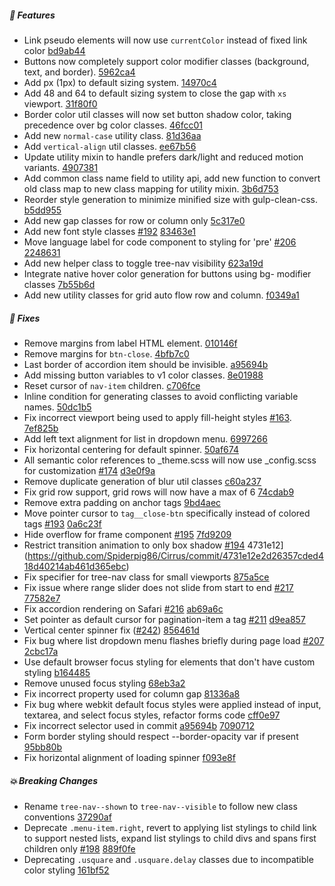 ##### 🎉 Features

- Link pseudo elements will now use `currentColor` instead of fixed link color [bd9ab44](https://github.com/Spiderpig86/Cirrus/commit/bd9ab44b93dd5dd0c6f5aa08b84eb12611c4399a)
- Buttons now completely support color modifier classes (background, text, and border). [5962ca4](https://github.com/Spiderpig86/Cirrus/commit/5962ca4d02028f57b39b15eb70c3e9b33125ad14)
- Add px (1px) to default sizing system. [14970c4](https://github.com/Spiderpig86/Cirrus/commit/14970c42a0aac517635fa01a4e7e4e461de95eb9)
- Add 48 and 64 to default sizing system to close the gap with `xs` viewport. [31f80f0](https://github.com/Spiderpig86/Cirrus/commit/31f80f0b7ef73f372573959dad30c1d1ccc66a45)
- Border color util classes will now set button shadow color, taking precedence over bg color classes. [46fcc01](https://github.com/Spiderpig86/Cirrus/commit/46fcc01a58312e1d9566bfe9c704e1e073c42b04)
- Add new `normal-case` utility class. [81d36aa](https://github.com/Spiderpig86/Cirrus/commit/81d36aa3c2a90adf140813920307b6fd4e1188af)
- Add `vertical-align` util classes. [ee67b56](https://github.com/Spiderpig86/Cirrus/commit/ee67b56eb92509cfdb3bef7372f2fbe42b91c80c)
- Update utility mixin to handle prefers dark/light and reduced motion variants. [4907381](https://github.com/Spiderpig86/Cirrus/commit/49073812ae3efb1e2689e68fc8c5789a45717c66)
- Add common class name field to utility api, add new function to convert old class map to new class mapping for utility mixin. [3b6d753](https://github.com/Spiderpig86/Cirrus/commit/3b6d75341fa362fb4ace8f7ecfa6ecca5fc69fb2)
- Reorder style generation to minimize minified size with gulp-clean-css. [b5dd955](https://github.com/Spiderpig86/Cirrus/commit/b5dd955eef5fd4bfc978d8d9e87eb07d1a59fc74)
- Add new gap classes for row or column only [5c317e0](https://github.com/Spiderpig86/Cirrus/commit/5c317e09ea8ec60231d69495c1659277b7ba8648)
- Add new font style classes [#192](https://github.com/Spiderpig86/Cirrus/issues/192) [83463e1](https://github.com/Spiderpig86/Cirrus/commit/83463e12d184ab91fc0856339c976396a5489116)
- Move language label for code component to styling for 'pre' [#206 ](https://github.com/Spiderpig86/Cirrus/issues/206) [2248631](https://github.com/Spiderpig86/Cirrus/commit/22486311ec3cecbb7fca8ee012ed89b440cea932)
- Add new helper class to toggle tree-nav visibility [623a19d](https://github.com/Spiderpig86/Cirrus/commit/623a19d8d71f8c3fc9095c8ee14dfdf30f6e074d)
- Integrate native hover color generation for buttons using bg- modifier classes [7b55b6d](https://github.com/Spiderpig86/Cirrus/commit/7b55b6ddbba6bc316af676656612682c21974375)
- Add new utility classes for grid auto flow  row and column. [f0349a1](https://github.com/Spiderpig86/Cirrus/commit/f0349a180189e61dcac0f29e9fa49e1aca8ea9e9)

##### 🐛 Fixes

- Remove margins from label HTML element. [010146f](https://github.com/Spiderpig86/Cirrus/commit/010146f2e742525b0f5117f6110a5a5b137c1226)
- Remove margins for `btn-close`. [4bfb7c0](https://github.com/Spiderpig86/Cirrus/commit/4bfb7c0dbd6dd9e4f0ded4e056e769383781070b)
- Last border of accordion item should be invisible. [a95694b](https://github.com/Spiderpig86/Cirrus/commit/a95694b017bafe98ccb8a9721ceef79ec9654c7f)
- Add missing button variables to v1 color classes. [8e01988](https://github.com/Spiderpig86/Cirrus/commit/8e01988cddf6bb722561e5224b44d2267b869762)
- Reset cursor of `nav-item` children. [c706fce](https://github.com/Spiderpig86/Cirrus/commit/c706fcecd7c20d425054da2ec4806262e4178620)
- Inline condition for generating classes to avoid conflicting variable names. [50dc1b5](https://github.com/Spiderpig86/Cirrus/commit/50dc1b58c3ff783907e151bfce598911c6ae4caf)
- Fix incorrect viewport being used to apply fill-height styles [#163](https://github.com/Spiderpig86/Cirrus/issues/163). [7ef825b](https://github.com/Spiderpig86/Cirrus/commit/7ef825b2f7520d4fd904384f30a98e99995379dd)
- Add left text alignment for list in dropdown menu. [6997266](https://github.com/Spiderpig86/Cirrus/commit/6997266506d65cf68f5ab8768b50aa84a981b6fe)
- Fix horizontal centering for default spinner. [50af674](https://github.com/Spiderpig86/Cirrus/commit/50af67499c054a0416e6440f7a05dd8646c69428)
- All semantic color references to _theme.scss will now use _config.scss for customization [#174](https://github.com/Spiderpig86/Cirrus/issues/174) [d3e0f9a](https://github.com/Spiderpig86/Cirrus/commit/d3e0f9a92ad54e5794e1f48e9fa58699b61dab07)
- Remove duplicate generation of blur util classes [c60a237](https://github.com/Spiderpig86/Cirrus/commit/c60a2378022f96a4fdae4bccc41bc4ad091496ee)
- Fix grid row support, grid rows will now have a max of 6 [74cdab9](https://github.com/Spiderpig86/Cirrus/commit/74cdab9f343984bff51e7e808030893625ceb17f)
- Remove extra padding on anchor tags [9bd4aec](https://github.com/Spiderpig86/Cirrus/commit/9bd4aec64929454ca83fcb54aa39dbee70e8970e)
- Move pointer cursor to `tag__close-btn` specifically instead of colored tags [#193](https://github.com/Spiderpig86/Cirrus/issues/193) [0a6c23f](https://github.com/Spiderpig86/Cirrus/commit/0a6c23f563d5fccab588f0bd9296e8686aebe871)
- Hide overflow for frame component [#195](https://github.com/Spiderpig86/Cirrus/issues/195) [7fd9209](https://github.com/Spiderpig86/Cirrus/commit/7fd9209c1488a2f91dd82a6c6a8c00dcdebc5bd2)
- Restrict transition animation to only box shadow [#194](https://github.com/Spiderpig86/Cirrus/issues/194) 4731e12](https://github.com/Spiderpig86/Cirrus/commit/4731e12e2d26357cded418d40214ab461d365ebc)
- Fix specifier for tree-nav class for small viewports [875a5ce](https://github.com/Spiderpig86/Cirrus/commit/875a5ce5c16e56cd326f2fa656d3095308c0ce7a)
- Fix issue where range slider does not slide from start to end [#217](https://github.com/Spiderpig86/Cirrus/issues/217) [77582e7](https://github.com/Spiderpig86/Cirrus/commit/77582e7203b99d8869dc6019b60616877218959c)
- Fix accordion rendering on Safari [#216](https://github.com/Spiderpig86/Cirrus/issues/216) [ab69a6c](https://github.com/Spiderpig86/Cirrus/commit/ab69a6cfd4118a92856d8eb0cb0efa99ca695cc4)
- Set pointer as default cursor for pagination-item a tag [#211](https://github.com/Spiderpig86/Cirrus/issues/211) [d9ea857](https://github.com/Spiderpig86/Cirrus/commit/d9ea857dc9ef61d55a6ffb52f2397bf56b513ac8)
- Vertical center spinner fix ([#242](https://github.com/Spiderpig86/Cirrus/pull/242)) [856461d](https://github.com/Spiderpig86/Cirrus/commit/856461d3540862d826d1c3925ecef68b69528a42)
- Fix bug where list dropdown menu flashes briefly during page load [#207](https://github.com/Spiderpig86/Cirrus/issues/207) [2cbc17a](https://github.com/Spiderpig86/Cirrus/commit/2cbc17a00f8979bc348385e468143830fd6db03e)
- Use default browser focus styling for elements that don't have custom styling [b164485](https://github.com/Spiderpig86/Cirrus/commit/b16448501295d758ea17bbbe7e816334afb0fc0b)
- Remove unused focus styling [68eb3a2](https://github.com/Spiderpig86/Cirrus/commit/68eb3a2a2a5197a84d377cf490eda4bc5460322d)
- Fix incorrect property used for column gap [81336a8](https://github.com/Spiderpig86/Cirrus/commit/81336a84267cfdf0c177d923993ab2c8118e74f8)
- Fix bug where webkit default focus styles were applied instead of input, textarea, and select focus styles, refactor forms code [cff0e97](https://github.com/Spiderpig86/Cirrus/commit/cff0e97632c661c231dec4b90b6790391fb1b951)
- Fix incorrect selector used in commit [a95694b](https://github.com/Spiderpig86/Cirrus/commit/a95694b017bafe98ccb8a9721ceef79ec9654c7f) [7090712](https://github.com/Spiderpig86/Cirrus/commit/7090712d5340d92dea790d1c5ef5030ad7322b02)
- Form border styling should respect --border-opacity var if present [95bb80b](https://github.com/Spiderpig86/Cirrus/commit/95bb80bba0f46a06cc7dffa1cece9688074e9d3e)
- Fix horizontal alignment of loading spinner [f093e8f](https://github.com/Spiderpig86/Cirrus/commit/f093e8fab94e7f44e6cf677e993731dbe9783a03)

##### 💥 Breaking Changes
- Rename `tree-nav--shown` to `tree-nav--visible` to follow new class conventions [37290af](https://github.com/Spiderpig86/Cirrus/commit/37290afa9f320deffaaf551abd75c5db53794ee7)
- Deprecate `.menu-item.right`, revert to applying list stylings to child link to support nested lists, expand list stylings to child divs and spans first children only [#198](https://github.com/Spiderpig86/Cirrus/issues/198) [889f0fe](https://github.com/Spiderpig86/Cirrus/commit/889f0fec8f0ac1aa6532bbd08cfb09bbdbb93be4)
- Deprecating `.usquare` and `.usquare.delay` classes due to incompatible color styling [161bf52](https://github.com/Spiderpig86/Cirrus/commit/161bf52e8eb3bdc898f55545ec8c311c57364af4)
